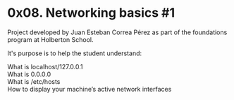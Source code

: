 # 0x08. Networking basics #1

Project developed by Juan Esteban Correa Pérez as part of the foundations program at Holberton School.

It's purpose is to help the student understand:

What is localhost/127.0.0.1<br />
What is 0.0.0.0<br />
What is /etc/hosts<br />
How to display your machine’s active network interfaces<br />
